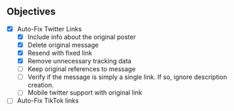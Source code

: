 ## Objectives

- [x] Auto-Fix Twitter Links
  - [x] Include info about the original poster
  - [x] Delete original message
  - [x] Resend with fixed link
  - [x] Remove unnecessary tracking data
  - [ ] Keep original references to message
  - [ ] Verify if the message is simply a single link. If so, ignore description creation.
  - [ ] Mobile twitter support with original link
- [ ] Auto-Fix TikTok links
